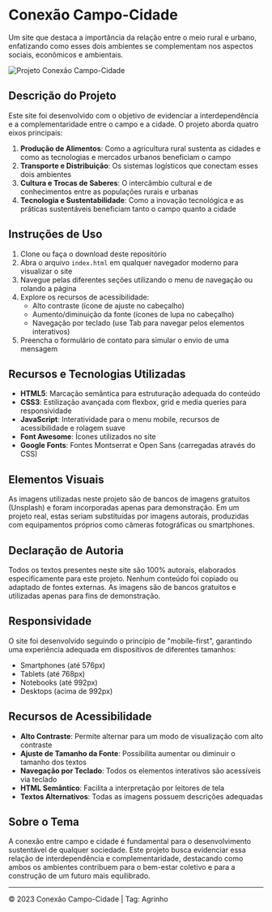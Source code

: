 # Conexão Campo-Cidade

Um site que destaca a importância da relação entre o meio rural e urbano, enfatizando como esses dois ambientes se complementam nos aspectos sociais, econômicos e ambientais.

![Projeto Conexão Campo-Cidade](https://images.unsplash.com/photo-1500382017468-9049fed747ef?ixlib=rb-4.0.3&ixid=M3wxMjA3fDB8MHxzZWFyY2h8Mnx8cnVyYWwlMjBhbmQlMjB1cmJhbnxlbnwwfHwwfHx8MA%3D%3D&w=1000&q=80)

## Descrição do Projeto

Este site foi desenvolvido com o objetivo de evidenciar a interdependência e a complementaridade entre o campo e a cidade. O projeto aborda quatro eixos principais:

1. **Produção de Alimentos**: Como a agricultura rural sustenta as cidades e como as tecnologias e mercados urbanos beneficiam o campo
2. **Transporte e Distribuição**: Os sistemas logísticos que conectam esses dois ambientes
3. **Cultura e Trocas de Saberes**: O intercâmbio cultural e de conhecimentos entre as populações rurais e urbanas
4. **Tecnologia e Sustentabilidade**: Como a inovação tecnológica e as práticas sustentáveis beneficiam tanto o campo quanto a cidade

## Instruções de Uso

1. Clone ou faça o download deste repositório
2. Abra o arquivo `index.html` em qualquer navegador moderno para visualizar o site
3. Navegue pelas diferentes seções utilizando o menu de navegação ou rolando a página
4. Explore os recursos de acessibilidade:
   - Alto contraste (ícone de ajuste no cabeçalho)
   - Aumento/diminuição da fonte (ícones de lupa no cabeçalho)
   - Navegação por teclado (use Tab para navegar pelos elementos interativos)
5. Preencha o formulário de contato para simular o envio de uma mensagem

## Recursos e Tecnologias Utilizadas

- **HTML5**: Marcação semântica para estruturação adequada do conteúdo
- **CSS3**: Estilização avançada com flexbox, grid e media queries para responsividade
- **JavaScript**: Interatividade para o menu mobile, recursos de acessibilidade e rolagem suave
- **Font Awesome**: Ícones utilizados no site
- **Google Fonts**: Fontes Montserrat e Open Sans (carregadas através do CSS)

## Elementos Visuais

As imagens utilizadas neste projeto são de bancos de imagens gratuitos (Unsplash) e foram incorporadas apenas para demonstração. Em um projeto real, estas seriam substituídas por imagens autorais, produzidas com equipamentos próprios como câmeras fotográficas ou smartphones.

## Declaração de Autoria

Todos os textos presentes neste site são 100% autorais, elaborados especificamente para este projeto. Nenhum conteúdo foi copiado ou adaptado de fontes externas. As imagens são de bancos gratuitos e utilizadas apenas para fins de demonstração.

## Responsividade

O site foi desenvolvido seguindo o princípio de "mobile-first", garantindo uma experiência adequada em dispositivos de diferentes tamanhos:
- Smartphones (até 576px)
- Tablets (até 768px)
- Notebooks (até 992px)
- Desktops (acima de 992px)

## Recursos de Acessibilidade

- **Alto Contraste**: Permite alternar para um modo de visualização com alto contraste
- **Ajuste de Tamanho da Fonte**: Possibilita aumentar ou diminuir o tamanho dos textos
- **Navegação por Teclado**: Todos os elementos interativos são acessíveis via teclado
- **HTML Semântico**: Facilita a interpretação por leitores de tela
- **Textos Alternativos**: Todas as imagens possuem descrições adequadas

## Sobre o Tema

A conexão entre campo e cidade é fundamental para o desenvolvimento sustentável de qualquer sociedade. Este projeto busca evidenciar essa relação de interdependência e complementaridade, destacando como ambos os ambientes contribuem para o bem-estar coletivo e para a construção de um futuro mais equilibrado.

---

© 2023 Conexão Campo-Cidade | Tag: Agrinho